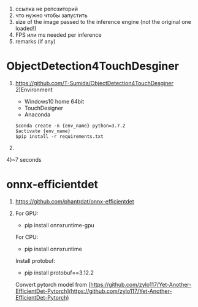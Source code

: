 1. ссылка не репозиторий
2. что нужно чтобы запустить
3. size of the image passed to the inference engine (not the original one loaded!)
4. FPS или ms needed per inference
5. remarks (if any)


# ObjectDetection4TouchDesginer
1) https://github.com/T-Sumida/ObjectDetection4TouchDesginer
2)Environment
   - Windows10 home 64bit
   - TouchDesigner
   - Anaconda

   ```
   $conda create -n {env_name} python=3.7.2
   $activate {env_name}
   $pip install -r requirements.txt
   ```
3)
4)~7 seconds

# onnx-efficientdet
1) https://github.com/phantrdat/onnx-efficientdet
2) For GPU: 
   - pip install onnxruntime-gpu

   For CPU:
   - pip install onnxruntime

   Install protobuf: 

   - pip install protobuf==3.12.2

   Convert pytorch model from [https://github.com/zylo117/Yet-Another-EfficientDet-Pytorch](https://github.com/zylo117/Yet-Another-EfficientDet-Pytorch)
